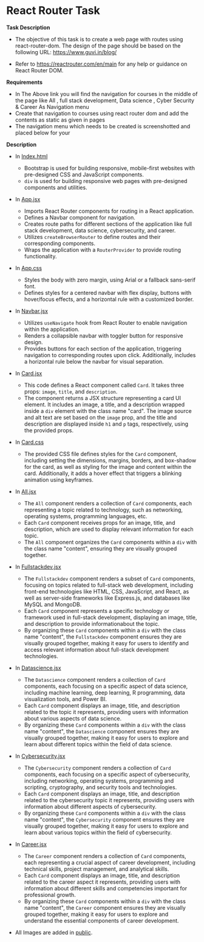 # React Router Task

**Task Description**

  - The objective of this task is to create a web page with routes using react-router-dom. The design of the page should be based on the following URL: https://www.guvi.in/blog/

  - Refer to https://reactrouter.com/en/main for any help or guidance on React Router DOM.

**Requirements**

  - In The Above link you will find the navigation for courses in the middle of the page like All , full stack development, Data science , Cyber Security & Career As Navigation menu
  - Create that navigation to courses using react router dom and add the contents as static as given in pages
  - The navigation menu which needs to be created is screenshotted and placed below for your 

 **Description**
   
   * In [Index.html](./index.html)
      
      - Bootstrap is used for building responsive, mobile-first websites with pre-designed CSS and JavaScript components.
      - `div` is used for building responsive web pages with pre-designed components and utilities.
   
   * In [App.jsx](./src/App.jsx)
      
      - Imports React Router components for routing in a React application.
      - Defines a Navbar component for navigation.
      - Creates route paths for different sections of the application like full stack development, data science, cybersecurity, and career.
      - Utilizes `createBrowserRouter` to define routes and their corresponding components.
      - Wraps the application with a `RouterProvider` to provide routing functionality.

   * In [App.css](./src/App.css)

      - Styles the body with zero margin, using Arial or a fallback sans-serif font.
      - Defines styles for a centered navbar with flex display, buttons with hover/focus effects, and a horizontal rule with a customized border.
  
   * In [Navbar.jsx](./src/Navbar.jsx)

      -  Utilizes `useNavigate` hook from React Router to enable navigation within the application.
      - Renders a collapsible navbar with toggler button for responsive design.
      - Provides buttons for each section of the application, triggering navigation to corresponding routes upon click. Additionally, includes a horizontal rule below the navbar for visual separation.
   
   * In [Card.jsx](/src/components/Card.jsx)

      - This code defines a React component called `Card`. It takes three props: `image`, `title`, and `description`.
      - The component returns a JSX structure representing a card UI element. It includes an image, a title, and a description wrapped inside a `div` element with the class name "card". The image source and alt text are set based on the `image` prop, and the title and description are displayed inside `h1` and `p` tags, respectively, using the provided props.

   * In [Card.css](/src/components/Card.css)

      - The provided CSS file defines styles for the `Card` component, including setting the dimensions, margins, borders, and box-shadow for the card, as well as styling for the image and content within the card. Additionally, it adds a hover effect that triggers a blinking animation using keyframes.

   * In [All.jsx](/src/components/All.jsx)

      - The `All` component renders a collection of `Card` components, each representing a topic related to technology, such as networking, operating systems, programming languages, etc.
      - Each `Card` component receives props for an image, title, and description, which are used to display relevant information for each topic.
      - The `All` component organizes the `Card` components within a `div` with the class name "content", ensuring they are visually grouped together. 
    
   * In [Fullstackdev.jsx](/src/components/Fullstackdev.jsx)

      - The `Fullstackdev` component renders a subset of `Card` components, focusing on topics related to full-stack web development, including front-end technologies like HTML, CSS, JavaScript, and React, as well as server-side frameworks like Express.js, and databases like MySQL and MongoDB.
      - Each `Card` component represents a specific technology or framework used in full-stack development, displaying an image, title, and description to provide informationabout the topic.
      - By organizing these `Card` components within a `div` with the class name "content", the `Fullstackdev` component ensures they are visually grouped together, making it easy for users to identify and access relevant information about full-stack development technologies.

   * In [Datascience.jsx](/src/components/Datascience.jsx)

      - The `Datascience` component renders a collection of `Card` components, each focusing on a specific aspect of data science, including machine learning, deep learning, R programming, data visualization tools, and Power BI.
      - Each `Card` component displays an image, title, and description related to the topic it represents, providing users with information about various aspects of data science.
      - By organizing these `Card` components within a `div` with the class name "content", the `Datascience` component ensures they are visually grouped together, making it easy for users to explore and learn about different topics within the field of data science.

   * In [Cybersecurity.jsx](/src/components/Cybersecurity.jsx)
      
      - The `Cybersecurity` component renders a collection of `Card` components, each focusing on a specific aspect of cybersecurity, including networking, operating systems, programming and scripting, cryptography, and security tools and technologies.
      - Each `Card` component displays an image, title, and description related to the cybersecurity topic it represents, providing users with information about different aspects of cybersecurity.
      - By organizing these `Card` components within a `div` with the class name "content", the `Cybersecurity` component ensures they are visually grouped together, making it easy for users to explore and learn about various topics within the field of cybersecurity.

   * In [Career.jsx](/src/components/Career.jsx) 

      - The `Career` component renders a collection of `Card` components, each representing a crucial aspect of career development, including technical skills, project management, and analytical skills.
      - Each `Card` component displays an image, title, and description related to the career aspect it represents, providing users with information about different skills and competencies important for professional growth.
     - By organizing these `Card` components within a `div` with the class name "content", the `Career` component ensures they are visually grouped together, making it easy for users to explore and understand the essential components of career development.
  
   * All Images are added in [public](./public/).